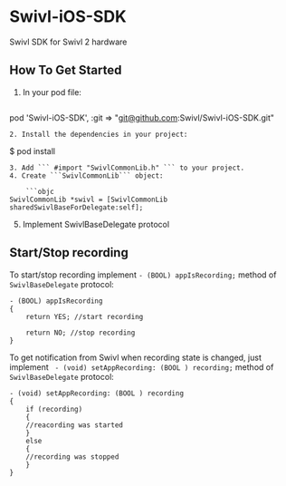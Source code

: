 Swivl-iOS-SDK
=============

Swivl SDK for Swivl 2 hardware 

How To Get Started
---
1. In your pod file:

    ```
pod 'Swivl-iOS-SDK',  :git => "git@github.com:Swivl/Swivl-iOS-SDK.git"
```
2. Install the dependencies in your project:

   ```
$ pod install
```
3. Add ``` #import "SwivlCommonLib.h" ``` to your project.
4. Create ```SwivlCommonLib``` object:
    
    ```objc 
SwivlCommonLib *swivl = [SwivlCommonLib sharedSwivlBaseForDelegate:self]; 
```
5. Implement SwivlBaseDelegate protocol

Start/Stop recording
---
To start/stop recording implement ```- (BOOL) appIsRecording;``` method of ```SwivlBaseDelegate``` protocol:
```objc
- (BOOL) appIsRecording
{
    return YES; //start recording

    return NO; //stop recording
}
```
To get notification from Swivl when recording state is changed, just implement ``` - (void) setAppRecording: (BOOL ) recording;``` method of ```SwivlBaseDelegate``` protocol:
```objc
- (void) setAppRecording: (BOOL ) recording
{
    if (recording) 
    {
    //reacording was started
    }
    else 
    {
    //recording was stopped
    }
}
```
